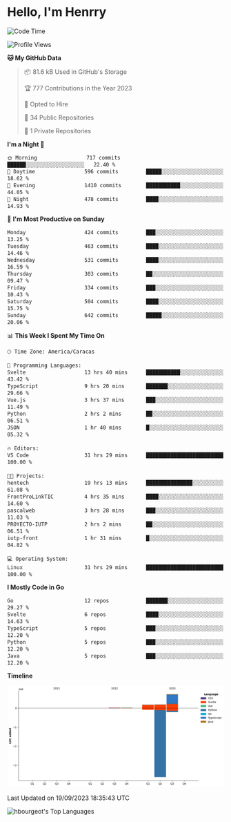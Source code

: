 # Hello, I'm Henrry

<!--START_SECTION:waka-->
![Code Time](http://img.shields.io/badge/Code%20Time-1%2C114%20hrs%2029%20mins-blue)

![Profile Views](http://img.shields.io/badge/Profile%20Views-1-blue)

**🐱 My GitHub Data** 

> 📦 81.6 kB Used in GitHub's Storage 
 > 
> 🏆 777 Contributions in the Year 2023
 > 
> 💼 Opted to Hire
 > 
> 📜 34 Public Repositories 
 > 
> 🔑 1 Private Repositories 
 > 
**I'm a Night 🦉** 

```text
🌞 Morning                717 commits         ██████░░░░░░░░░░░░░░░░░░░   22.40 % 
🌆 Daytime                596 commits         █████░░░░░░░░░░░░░░░░░░░░   18.62 % 
🌃 Evening                1410 commits        ███████████░░░░░░░░░░░░░░   44.05 % 
🌙 Night                  478 commits         ████░░░░░░░░░░░░░░░░░░░░░   14.93 % 
```
📅 **I'm Most Productive on Sunday** 

```text
Monday                   424 commits         ███░░░░░░░░░░░░░░░░░░░░░░   13.25 % 
Tuesday                  463 commits         ████░░░░░░░░░░░░░░░░░░░░░   14.46 % 
Wednesday                531 commits         ████░░░░░░░░░░░░░░░░░░░░░   16.59 % 
Thursday                 303 commits         ██░░░░░░░░░░░░░░░░░░░░░░░   09.47 % 
Friday                   334 commits         ███░░░░░░░░░░░░░░░░░░░░░░   10.43 % 
Saturday                 504 commits         ████░░░░░░░░░░░░░░░░░░░░░   15.75 % 
Sunday                   642 commits         █████░░░░░░░░░░░░░░░░░░░░   20.06 % 
```


📊 **This Week I Spent My Time On** 

```text
🕑︎ Time Zone: America/Caracas

💬 Programming Languages: 
Svelte                   13 hrs 40 mins      ███████████░░░░░░░░░░░░░░   43.42 % 
TypeScript               9 hrs 20 mins       ███████░░░░░░░░░░░░░░░░░░   29.66 % 
Vue.js                   3 hrs 37 mins       ███░░░░░░░░░░░░░░░░░░░░░░   11.49 % 
Python                   2 hrs 2 mins        ██░░░░░░░░░░░░░░░░░░░░░░░   06.51 % 
JSON                     1 hr 40 mins        █░░░░░░░░░░░░░░░░░░░░░░░░   05.32 % 

🔥 Editors: 
VS Code                  31 hrs 29 mins      █████████████████████████   100.00 % 

🐱‍💻 Projects: 
hentech                  19 hrs 13 mins      ███████████████░░░░░░░░░░   61.08 % 
FrontProLinkTIC          4 hrs 35 mins       ████░░░░░░░░░░░░░░░░░░░░░   14.60 % 
pascalweb                3 hrs 28 mins       ███░░░░░░░░░░░░░░░░░░░░░░   11.03 % 
PROYECTO-IUTP            2 hrs 2 mins        ██░░░░░░░░░░░░░░░░░░░░░░░   06.51 % 
iutp-front               1 hr 31 mins        █░░░░░░░░░░░░░░░░░░░░░░░░   04.82 % 

💻 Operating System: 
Linux                    31 hrs 29 mins      █████████████████████████   100.00 % 
```

**I Mostly Code in Go** 

```text
Go                       12 repos            ███████░░░░░░░░░░░░░░░░░░   29.27 % 
Svelte                   6 repos             ████░░░░░░░░░░░░░░░░░░░░░   14.63 % 
TypeScript               5 repos             ███░░░░░░░░░░░░░░░░░░░░░░   12.20 % 
Python                   5 repos             ███░░░░░░░░░░░░░░░░░░░░░░   12.20 % 
Java                     5 repos             ███░░░░░░░░░░░░░░░░░░░░░░   12.20 % 
```



**Timeline**

![Lines of Code chart](https://raw.githubusercontent.com/hbourgeot/hbourgeot/main/assets/bar_graph.png)


 Last Updated on 19/09/2023 18:35:43 UTC
<!--END_SECTION:waka-->

![hbourgeot's Top Languages](https://github-readme-stats.vercel.app/api/top-langs/?username=hbourgeot&theme=transparent&show_icons=true&hide_border=false&layout=donut&hide=css,html&exclude_repo=inversiones7h,java-exercises)
